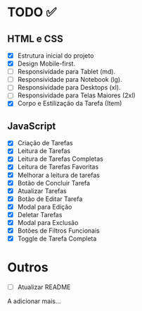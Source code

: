 # TODO ✅

## HTML e CSS

- [x] Estrutura inicial do projeto
- [x] Design Mobile-first.
- [ ] Responsividade para Tablet (md).
- [ ] Responsividade para Notebook (lg).
- [ ] Responsividade para Desktops (xl).
- [ ] Responsividade para Telas Maiores (2xl)
- [x] Corpo e Estilização da Tarefa (Item)

## JavaScript

- [x] Criação de Tarefas
- [x] Leitura de Tarefas
- [x] Leitura de Tarefas Completas
- [x] Leitura de Tarefas Favoritas
- [x] Melhorar a leitura de tarefas
- [x] Botão de Concluir Tarefa
- [x] Atualizar Tarefas
- [x] Botão de Editar Tarefa
- [x] Modal para Edição
- [x] Deletar Tarefas
- [x] Modal para Exclusão
- [x] Botões de Filtros Funcionais
- [x] Toggle de Tarefa Completa

# Outros

- [ ] Atualizar README

A adicionar mais...
